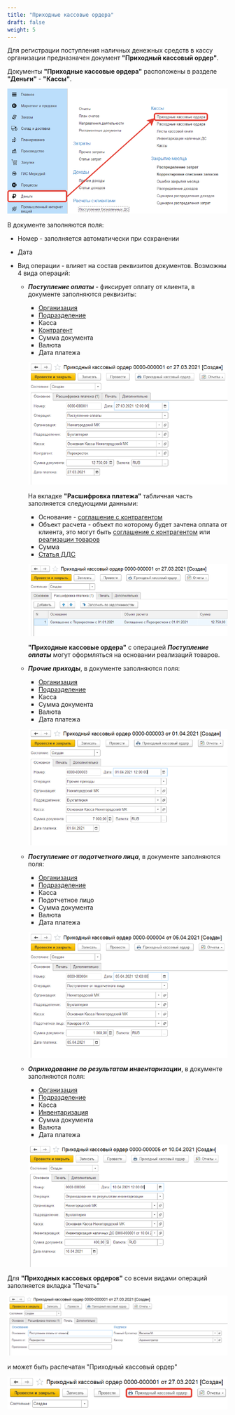 ```yaml
---
title: "Приходные кассовые ордера"
draft: false
weight: 5
---
```


Для регистрации поступления наличных денежных средств в кассу организации предназначен документ **"Приходный кассовый ордер"**.

Документы **"Приходные кассовые ордера"** расположены в разделе **"Деньги"** - **"Кассы"**.

[![1][1]][1]

В документе заполняются поля:

- Номер - заполняется автоматически при сохранении
- Дата
- Вид операции - влияет на состав реквизитов документов. Возможны 4 вида операций:

    - ***Поступление оплаты*** - фиксирует оплату от клиента, в документе заполняются реквизиты:

        - [Организация](https://konstanta-it.github.io/erp4food/CommonInformation/Organization)
        - [Подразделение](https://konstanta-it.github.io/erp4food/CommonInformation/Department)
        - Касса
        - [Контрагент](https://konstanta-it.github.io/erp4food/CommonInformation/Contractor)
        - Сумма документа
        - Валюта
        - Дата платежа

        [![2][2]][2]

        На вкладке **"Расшифровка платежа"** табличная часть заполняется следующими данными:

        - Основание - [соглашение с контрагентом](https://konstanta-it.github.io/erp4food/CRM/CustomerService/Pricing/AgreementsWithContractors)
        - Объект расчета - объект по которому будет зачтена оплата от клиента, это могут быть [соглашение с контрагентом](https://konstanta-it.github.io/erp4food/CRM/CustomerService/Pricing/AgreementsWithContractors) или [реализации товаров](https://konstanta-it.github.io/erp4food/CRM/CustomerService/FormationOfShipments/FormationOfTheAccompanyingDocuments/FormationOfTheImplementationsOfProducts)
        - Сумма
        - [Статья ДДС](https://konstanta-it.github.io/erp4food/MutualSettlements/CashFlowItems)

        [![3][3]][3]

        **"Приходные кассовые ордера"** с операцией ***Поступление оплаты*** могут оформляться на основании реализаций товаров.

    - ***Прочие приходы***, в документе заполняются поля:

        - [Организация](https://konstanta-it.github.io/erp4food/CommonInformation/Organization)
        - [Подразделение](https://konstanta-it.github.io/erp4food/CommonInformation/Department)
        - Касса
        - Сумма документа
        - Валюта
        - Дата платежа

        [![4][4]][4]

    - ***Поступление от подотчетного лица***, в документе заполняются поля:

        - [Организация](https://konstanta-it.github.io/erp4food/CommonInformation/Organization)
        - [Подразделение](https://konstanta-it.github.io/erp4food/CommonInformation/Department)
        - Касса
        - Подотчетное лицо
        - Сумма документа
        - Валюта
        - Дата платежа

        [![5][5]][5]

    - ***Оприходование по результатам инвентаризации***, в документе заполняются поля:

        - [Организация](https://konstanta-it.github.io/erp4food/CommonInformation/Organization)
        - [Подразделение](https://konstanta-it.github.io/erp4food/CommonInformation/Department)
        - Касса
        - [Инвентаризация](https://konstanta-it.github.io/erp4food/MutualSettlements/CashInventory)
        - Сумма документа
        - Валюта
        - Дата платежа

        [![6][6]][6]

Для **"Приходных кассовых ордеров"** со всеми видами операций заполняется вкладка "Печать"

[![7][7]][7]

и может быть распечатан "Приходный кассовый ордер"

[![8][8]][8]

[1]: 1.png
[2]: 2.png
[3]: 3.png
[4]: 4.png
[5]: 5.png
[6]: 6.png
[7]: 7.png
[8]: 8.png
